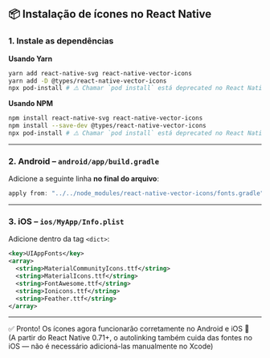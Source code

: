 ## 📦 Instalação de ícones no React Native

### 1. Instale as dependências

**Usando Yarn**  
```bash
yarn add react-native-svg react-native-vector-icons
yarn add -D @types/react-native-vector-icons
npx pod-install # ⚠️ Chamar `pod install` está deprecated no React Native. Use `yarn ios` (Community CLI) ou `npx expo run:ios` (Expo).
```

**Usando NPM**  
```bash
npm install react-native-svg react-native-vector-icons
npm install --save-dev @types/react-native-vector-icons
npx pod-install # ⚠️ Chamar `pod install` está deprecated no React Native. Use `npm run ios` (Community CLI) ou `npx expo run:ios` (Expo).
```

---

### 2. Android – `android/app/build.gradle`

Adicione a seguinte linha **no final do arquivo**:

```gradle
apply from: "../../node_modules/react-native-vector-icons/fonts.gradle"
```

---

### 3. iOS – `ios/MyApp/Info.plist`

Adicione dentro da tag `<dict>`:

```xml
<key>UIAppFonts</key>
<array>
  <string>MaterialCommunityIcons.ttf</string>
  <string>MaterialIcons.ttf</string>
  <string>FontAwesome.ttf</string>
  <string>Ionicons.ttf</string>
  <string>Feather.ttf</string>
</array>
```

---

✅ Pronto! Os ícones agora funcionarão corretamente no Android e iOS 🎉\
(A partir do React Native 0.71+, o autolinking também cuida das fontes no iOS —
não é necessário adicioná-las manualmente no Xcode)
